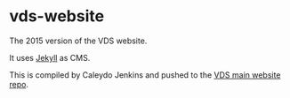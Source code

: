 # vds-website

The 2015 version of the VDS website.

It uses [Jekyll](http://jekyllrb.com/) as CMS.

This is compiled by Caleydo Jenkins and pushed to the [VDS main website repo](https://github.com/VCG/vds-website).